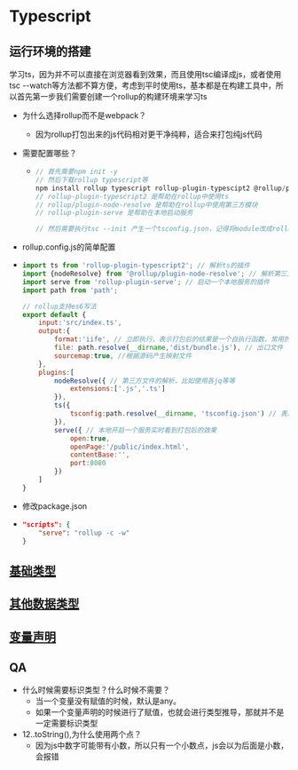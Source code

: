 # Typescript

## 运行环境的搭建

学习ts，因为并不可以直接在浏览器看到效果，而且使用tsc编译成js，或者使用tsc --watch等方法都不算方便，考虑到平时使用ts，基本都是在构建工具中，所以首先第一步我们需要创建一个rollup的构建环境来学习ts

- 为什么选择rollup而不是webpack？

  - 因为rollup打包出来的js代码相对更干净纯粹，适合来打包纯js代码

- 需要配置哪些？


  - ```js
    // 首先需要npm init -y
    // 然后下载rollup typescript等
    npm install rollup typescript rollup-plugin-typescipt2 @rollup/plugin-node-resolve rollup-plugin-serve -D
    // rollup-plugin-typescript2 是帮助在rollup中使用ts
    // rollup/plugin-node-resolve 是帮助在rollup中使用第三方模块
    // rollup-plugin-serve 是帮助在本地启动服务
    
    // 然后需要执行tsc --init 产生一个tsconfig.json，记得将module改成rollup支持的es2015或者esnext
    ```
    
- rollup.config.js的简单配置
- ```js
  import ts from 'rollup-plugin-typescript2'; // 解析ts的插件
  import {nodeResolve} from '@rollup/plugin-node-resolve'; // 解析第三方模块的插件
  import serve from 'rollup-plugin-serve'; // 启动一个本地服务的插件
  import path from 'path';
  
  // rollup支持es6写法
  export default {
      input:'src/index.ts',
      output:{
          format:'iife', // 立即执行，表示打包后的结果是一个自执行函数，常用的还有umd主要是为了弄一个全局变量，我们只是为了看到ts转义为js的效果
          file: path.resolve(__dirname,'dist/bundle.js'), // 出口文件
          sourcemap:true, //根据源码产生映射文件
      },
      plugins:[
          nodeResolve({ // 第三方文件的解析，比如使用各jq等等
              extensions:['.js','.ts']
          }),
          ts({
              tsconfig:path.resolve(__dirname, 'tsconfig.json') // 表示ts使用哪个配置文件
          }),
          serve({ // 本地开启一个服务实时看到打包后的效果
              open:true,
              openPage:'/public/index.html',
              contentBase:'',
              port:8080
          })
      ]
  }
  ```

- 修改package.json

- ```json
  "scripts": {
      "serve": "rollup -c -w"
  }
  ```

  

## [基础类型](./basicType.md)

## [其他数据类型](./otherType.md)
## [变量声明](./variable.md)

## QA

- 什么时候需要标识类型？什么时候不需要？
  - 当一个变量没有赋值的时候，默认是any。
  - 如果一个变量声明的时候进行了赋值，也就会进行类型推导，那就并不是一定需要标识类型
- 12..toString(),为什么使用两个点？
  - 因为js中数字可能带有小数，所以只有一个小数点，js会以为后面是小数，会报错